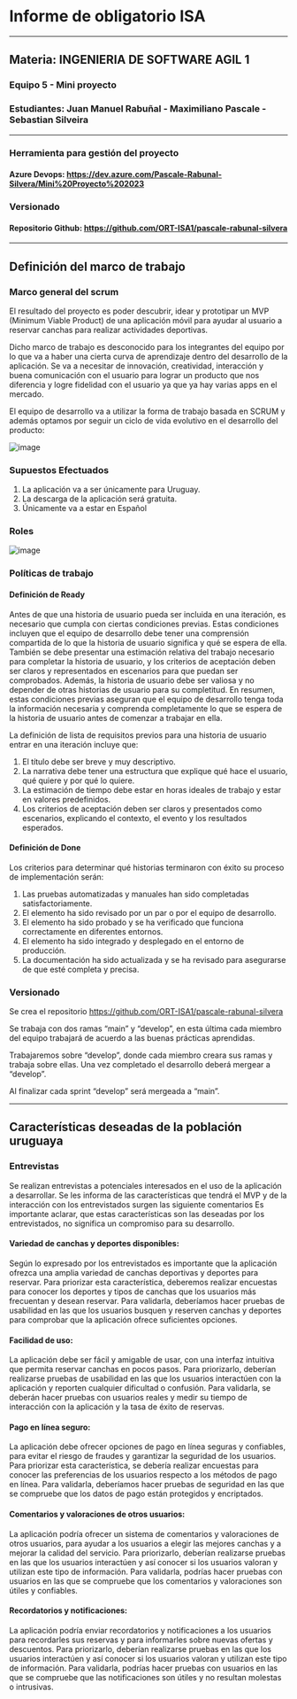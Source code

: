 # Informe de obligatorio ISA
---------------------------------------------------------------------------

## Materia: INGENIERIA DE SOFTWARE AGIL 1

### Equipo 5 - Mini proyecto
### Estudiantes: Juan Manuel Rabuñal - Maximiliano Pascale - Sebastian Silveira
---------------------------------------------------------------------------

### Herramienta para gestión del proyecto
#### Azure Devops: https://dev.azure.com/Pascale-Rabunal-Silvera/Mini%20Proyecto%202023

### Versionado
#### Repositorio Github: https://github.com/ORT-ISA1/pascale-rabunal-silvera
---------------------------------------------------------------------------

## Definición del marco de trabajo
### Marco general del scrum
El resultado del proyecto es poder descubrir, idear y prototipar un MVP (Minimum Viable Product) de una aplicación móvil para ayudar al usuario a reservar canchas para realizar actividades deportivas.

Dicho marco de trabajo es desconocido para los integrantes del equipo por lo que va a haber una cierta curva de aprendizaje dentro del desarrollo de la aplicación.
Se va a necesitar de innovación, creatividad, interacción y buena comunicación con el usuario para lograr un producto que nos diferencia y logre fidelidad con el usuario ya que ya hay varias apps en el mercado.

El equipo de desarrollo va a utilizar la forma de trabajo basada en SCRUM y además optamos por seguir un ciclo de vida evolutivo en el desarrollo del producto:

![image](https://user-images.githubusercontent.com/64442147/235362931-867b5b72-dfb6-4173-8678-b1afa27c7d91.png)

### Supuestos Efectuados
1.	La aplicación va a ser únicamente para Uruguay.
2.	La descarga de la aplicación será gratuita.
3.	Únicamente va a estar en Español

### Roles

![image](https://user-images.githubusercontent.com/64442147/235363898-57a075bb-3c79-44a8-ae4e-264c9b3fbc44.png)

### Políticas de trabajo

#### Definición de Ready
Antes de que una historia de usuario pueda ser incluida en una iteración, es necesario que cumpla con ciertas condiciones previas. 
Estas condiciones incluyen que el equipo de desarrollo debe tener una comprensión compartida de lo que la historia de usuario significa y qué se espera de ella. 
También se debe presentar una estimación relativa del trabajo necesario para completar la historia de usuario, y los criterios de aceptación deben ser claros y representados en escenarios para que puedan ser comprobados. 
Además, la historia de usuario debe ser valiosa y no depender de otras historias de usuario para su completitud. 
En resumen, estas condiciones previas aseguran que el equipo de desarrollo tenga toda la información necesaria y comprenda completamente lo que se espera de la historia de usuario antes de comenzar a trabajar en ella.

La definición de lista de requisitos previos para una historia de usuario entrar en una iteración incluye que:
1.	El título debe ser breve y muy descriptivo.
2.	La narrativa debe tener una estructura que explique qué hace el usuario, qué quiere y por qué lo quiere.
3.	La estimación de tiempo debe estar en horas ideales de trabajo y estar en valores predefinidos.
4.	Los criterios de aceptación deben ser claros y presentados como escenarios, explicando el contexto, el evento y los resultados esperados.

#### Definición de Done
Los criterios para determinar qué historias terminaron con éxito su proceso de implementación serán: 
1.	Las pruebas automatizadas y manuales han sido completadas satisfactoriamente.
2.	El elemento ha sido revisado por un par o por el equipo de desarrollo.
3.	El elemento ha sido probado y se ha verificado que funciona correctamente en diferentes entornos.
4.	El elemento ha sido integrado y desplegado en el entorno de producción.
5.	La documentación ha sido actualizada y se ha revisado para asegurarse de que esté completa y precisa.

### Versionado

Se crea el repositorio https://github.com/ORT-ISA1/pascale-rabunal-silvera 

Se trabaja con dos ramas “main” y “develop”, en esta última cada miembro del equipo trabajará de acuerdo a las buenas prácticas aprendidas. 

Trabajaremos sobre “develop”, donde cada miembro creara sus ramas y trabaja sobre ellas. Una vez completado el desarrollo deberá mergear a “develop”.

Al finalizar cada sprint “develop” será mergeada a “main”.

---------------------------------------------------------------------------

## Características deseadas de la población uruguaya 

### Entrevistas 

Se realizan entrevistas a potenciales interesados en el uso de la aplicación a desarrollar. 
Se les informa de las características que tendrá el MVP y de la interacción con los entrevistados surgen las siguiente comentarios
Es importante aclarar, que estas características son las deseadas por los entrevistados, no significa un compromiso para su desarrollo. 

#### Variedad de canchas y deportes disponibles: 
Según lo expresado por los entrevistados es importante que la aplicación ofrezca una amplia variedad de canchas deportivas y deportes para reservar. 
Para priorizar esta característica, deberemos realizar encuestas para conocer los deportes y tipos de canchas que los usuarios más frecuentan y desean reservar. 
Para validarla, deberíamos hacer pruebas de usabilidad en las que los usuarios busquen y reserven canchas y deportes para comprobar que la aplicación ofrece suficientes opciones.

#### Facilidad de uso: 
La aplicación debe ser fácil y amigable de usar, con una interfaz intuitiva que permita reservar canchas en pocos pasos. 
Para priorizarlo, deberían realizarse pruebas de usabilidad en las que los usuarios interactúen con la aplicación y reporten cualquier dificultad o confusión. 
Para validarla, se deberán hacer pruebas con usuarios reales y medir su tiempo de interacción con la aplicación y la tasa de éxito de reservas.

#### Pago en línea seguro: 
La aplicación debe ofrecer opciones de pago en línea seguras y confiables, para evitar el riesgo de fraudes y garantizar la seguridad de los usuarios. 
Para priorizar esta característica, se debería realizar encuestas para conocer las preferencias de los usuarios respecto a los métodos de pago en línea. 
Para validarla, deberíamos hacer pruebas de seguridad en las que se compruebe que los datos de pago están protegidos y encriptados.

#### Comentarios y valoraciones de otros usuarios: 
La aplicación podría ofrecer un sistema de comentarios y valoraciones de otros usuarios, para ayudar a los usuarios a elegir las mejores canchas y a mejorar la calidad del servicio. 
Para priorizarlo, deberían realizarse pruebas en las que los usuarios interactúen y así conocer si los usuarios valoran y utilizan este tipo de información. 
Para validarla, podrías hacer pruebas con usuarios en las que se compruebe que los comentarios y valoraciones son útiles y confiables.

#### Recordatorios y notificaciones: 
La aplicación podría enviar recordatorios y notificaciones a los usuarios para recordarles sus reservas y para informarles sobre nuevas ofertas y descuentos. 
Para priorizarlo, deberían realizarse pruebas en las que los usuarios interactúen y así conocer si los usuarios valoran y utilizan este tipo de información. 
Para validarla, podrías hacer pruebas con usuarios en las que se compruebe que las notificaciones son útiles y no resultan molestas o intrusivas.


